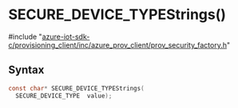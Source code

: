 # SECURE_DEVICE_TYPEStrings()

\#include "[azure-iot-sdk-c/provisioning_client/inc/azure_prov_client/prov_security_factory.h](../iot-c-ref-prov-security-factory-h.md)"  

## Syntax

```C
const char* SECURE_DEVICE_TYPEStrings(
  SECURE_DEVICE_TYPE  value);
```

